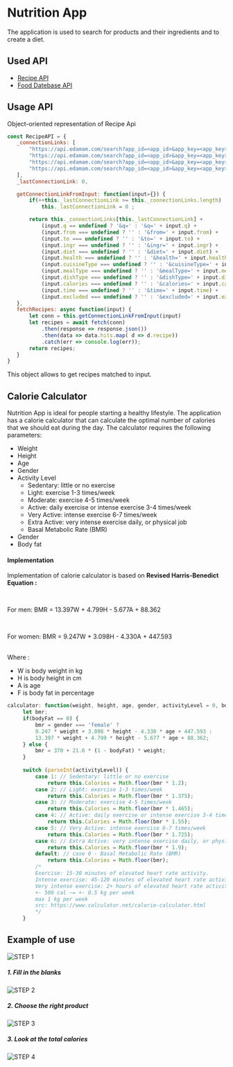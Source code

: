 # Nutrition App

The application is used to search for products and their ingredients and to create a diet.

## Used API

  <ul>
        <li>
          <a href="https://developer.edamam.com/edamam-docs-recipe-api" target="_blank">Recipe API</a>
        </li>
        <li>
          <a href="https://developer.edamam.com/food-database-api-docs" target="_blank">Food Datebase API</a>
        </li>
  </ul>
  
 ## Usage API
 
 Object-oriented representation of Recipe Api
 
 ```javascript
const RecipeAPI = {
    _connectionLinks: [
        "https://api.edamam.com/search?app_id=<app_id>&app_key=<app_key>",
        "https://api.edamam.com/search?app_id=<app_id>&app_key=<app_key>",
        "https://api.edamam.com/search?app_id=<app_id>&app_key=<app_key>",
        "https://api.edamam.com/search?app_id=<app_id>&app_key=<app_key>"
    ],
    _lastConnectionLink: 0,

    getConnectionLinkFromInput: function(input={}) {
        if(++this._lastConnectionLink >= this._connectionLinks.length) 
            this._lastConnectionLink = 0 ;

        return this._connectionLinks[this._lastConnectionLink] + 
            (input.q == undefined ? '&q=' : '&q=' + input.q) +
            (input.from === undefined ? '' : '&from=' + input.from) +
            (input.to === undefined ? '' : '&to=' + input.to) +
            (input.ingr === undefined ? '' : '&ingr=' + input.ingr) +
            (input.diet === undefined ? '' : '&diet=' + input.diet) +
            (input.health === undefined ? '' : '&health=' + input.health) +
            (input.cuisineType === undefined ? '' : '&cuisineType=' + input.cuisineType) +
            (input.mealType === undefined ? '' : '&mealType=' + input.mealType) +
            (input.dishType === undefined ? '' : '&dishType=' + input.dishType) +
            (input.calories === undefined ? '' : '&calories=' + input.calories) +
            (input.time === undefined ? '' : '&time=' + input.time) +
            (input.excluded === undefined ? '' : '&excluded=' + input.excluded);
    },
    fetchRecipes: async function(input) {
        let conn = this.getConnectionLinkFromInput(input)
        let recipes = await fetch(conn)
            .then(response => response.json())
            .then(data => data.hits.map( d => d.recipe))
            .catch(err => console.log(err));
        return recipes;
    }
}
```

This object allows to get recipes matched to input.


## Calorie Calculator

Nutrition App is ideal for people starting a healthy lifestyle. The application has a calorie calculator that can calculate the optimal number of calories that we should eat during the day. 
The calculator requires the following parameters:
<ul>
      <li>Weight</li>
      <li>Height</li>
      <li>Age</li>
      <li>Gender</li>
      <li>Activity Level
        <ul>
          <li>Sedentary: little or no exercise</li>
          <li>Light: exercise 1-3 times/week</li>
          <li>Moderate: exercise 4-5 times/week</li>
          <li>Active: daily exercise or intense exercise 3-4 times/week</li>
          <li>Very Active: intense exercise 6-7 times/week</li>
          <li>Extra Active: very intense exercise daily, or physical job</li>
          <li>Basal Metabolic Rate (BMR)</li>
        </ul>
      </li>
      <li>Gender</li>
      <li>Body fat</li>
 </ul> 
 
 #### Implementation
 
 <p>Implementation of calorie calculator is based on <b>Revised Harris-Benedict Equation :</b></p> 
  <br>
 <p>For men: BMR = 13.397W + 4.799H - 5.677A + 88.362</p>
 <br>
 <p>For women: BMR = 9.247W + 3.098H - 4.330A + 447.593</p>
 <br>
 Where :
 <ul>
  <li>W is body weight in kg</li>
  <li>H is body height in cm</li>
  <li>A is age</li>
  <li>F is body fat in percentage</li>
  </ul>
  
   ```javascript
 calculator: function(weight, height, age, gender, activityLevel = 0, bodyFat = 0){
        let bmr;
        if(bodyFat == 0) {
            bmr = gender === 'female' ? 
            9.247 * weight + 3.098 * height - 4.330 * age + 447.593 : 
            13.397 * weight + 4.799 * height - 5.677 * age + 88.362;
        } else {
            bmr = 370 + 21.6 * (1 - bodyFat) * weight;
        }
        
        switch (parseInt(activityLevel)) {
            case 1: // Sedentary: little or no exercise
                return this.Calories = Math.floor(bmr * 1.2);
            case 2: // Light: exercise 1-3 times/week
                return this.Calories = Math.floor(bmr * 1.375);
            case 3: // Moderate: exercise 4-5 times/week
                return this.Calories = Math.floor(bmr * 1.465);
            case 4: // Active: daily exercise or intense exercise 3-4 times/week
                return this.Calories = Math.floor(bmr * 1.55);
            case 5: // Very Active: intense exercise 6-7 times/week
                return this.Calories = Math.floor(bmr * 1.725);
            case 6: // Extra Active: very intense exercise daily, or physical job
                return this.Calories = Math.floor(bmr * 1.9);
            default: // case 0 - Basal Metabolic Rate (BMR)
                return this.Calories = Math.floor(bmr);
            /*
            Exercise: 15-30 minutes of elevated heart rate activity.
            Intense exercise: 45-120 minutes of elevated heart rate activity.
            Very intense exercise: 2+ hours of elevated heart rate activity.
            +- 500 cal ~= +- 0.5 kg per week
            max 1 kg per week
            src: https://www.calculator.net/calorie-calculator.html
            */
        }
```

## Example of use


![STEP 1](https://user-images.githubusercontent.com/47774969/64988453-c5342380-d8cb-11e9-8223-9c8fa3c51ea7.PNG)
##### 1. Fill in the blanks
![STEP 2](https://user-images.githubusercontent.com/47774969/64988726-69b66580-d8cc-11e9-8d5f-340a1ef85ee2.PNG)
##### 2. Choose the right product
![STEP 3](https://user-images.githubusercontent.com/47774969/64988983-e0ebf980-d8cc-11e9-92a0-0aef572ab1b8.PNG)
##### 3. Look at the total calories
![STEP 4](https://user-images.githubusercontent.com/47774969/64988994-e5181700-d8cc-11e9-8bbc-22bf4bbcb516.PNG)

